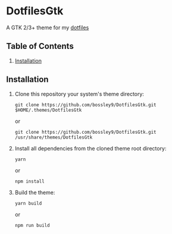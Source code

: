 # DotfilesGtk
A GTK 2/3+ theme for my [dotfiles](https://github.com/bossley9/dotfiles)

## Table of Contents
1. [Installation](#installation)

## Installation <a name="installation"></a>
1. Clone this repository your system's theme directory:
    ```
    git clone https://github.com/bossley9/DotfilesGtk.git $HOME/.themes/DotfilesGtk
    ```
    or
    ```
    git clone https://github.com/bossley9/DotfilesGtk.git /usr/share/themes/DotfilesGtk
    ```
2. Install all dependencies from the cloned theme root directory:
    ```
    yarn
    ```
    or
    ```
    npm install
    ```
3. Build the theme:
    ```
    yarn build
    ```
    or
    ```
    npm run build
    ```
